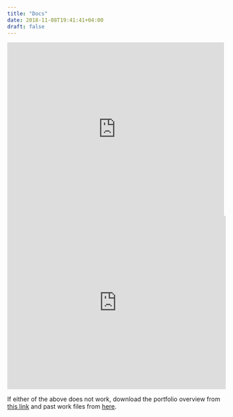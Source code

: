 ```yaml
---
title: "Docs"
date: 2018-11-08T19:41:41+04:00
draft: false
---
```


<iframe src="https://app.box.com/embed/s/5ogxazr1sn9mc0ahh4xrubed7saowdgt?sortColumn=date&view=list&showItemFeedActions=false&showParentPath=false" width="500" height="400" frameborder="0" allowfullscreen webkitallowfullscreen msallowfullscreen></iframe>

<iframe src="https://app.box.com/embed/s/djrmp06zufbh3raz1l1b1yj25n64rfzf?sortColumn=date&view=list" width="100%" height="400" frameborder="0" allowfullscreen webkitallowfullscreen msallowfullscreen></iframe>

If either of the above does not work, download the portfolio overview from <a href="https://app.box.com/s/djrmp06zufbh3raz1l1b1yj25n64rfzf">this link</a> and past work files from <a href="https://app.box.com/s/5ogxazr1sn9mc0ahh4xrubed7saowdgt">here</a>.
